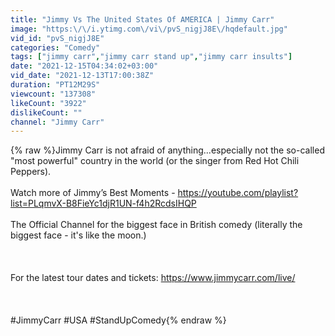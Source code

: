 ```yaml
---
title: "Jimmy Vs The United States Of AMERICA | Jimmy Carr"
image: "https:\/\/i.ytimg.com\/vi\/pvS_nigjJ8E\/hqdefault.jpg"
vid_id: "pvS_nigjJ8E"
categories: "Comedy"
tags: ["jimmy carr","jimmy carr stand up","jimmy carr insults"]
date: "2021-12-15T04:34:02+03:00"
vid_date: "2021-12-13T17:00:38Z"
duration: "PT12M29S"
viewcount: "137308"
likeCount: "3922"
dislikeCount: ""
channel: "Jimmy Carr"
---
```

{% raw %}Jimmy Carr is not afraid of anything...especially not the so-called &quot;most powerful&quot; country in the world (or the singer from Red Hot Chili Peppers). <br /><br />Watch more of Jimmy’s Best Moments - <a rel="nofollow" target="blank" href="https://youtube.com/playlist?list=PLqmvX-B8FieYc1djR1UN-f4h2RcdsIHQP">https://youtube.com/playlist?list=PLqmvX-B8FieYc1djR1UN-f4h2RcdsIHQP</a> <br /><br />The Official Channel for the biggest face in British comedy (literally the biggest face - it's like the moon.)<br /><br /><br /><br />For the latest tour dates and tickets: <a rel="nofollow" target="blank" href="https://www.jimmycarr.com/live/">https://www.jimmycarr.com/live/</a><br /><br /><br /><br />#JimmyCarr #USA #StandUpComedy{% endraw %}

